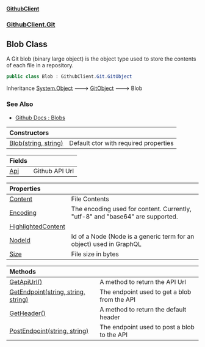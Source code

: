 #### [GithubClient](index.md 'index')
### [GithubClient.Git](GithubClient.Git.md 'GithubClient.Git')

## Blob Class

A Git blob (binary large object) is the object type used to store the contents of each file in a repository.

```csharp
public class Blob : GithubClient.Git.GitObject
```

Inheritance [System.Object](https://docs.microsoft.com/en-us/dotnet/api/System.Object 'System.Object') &#129106; [GitObject](GithubClient.Git.GitObject.md 'GithubClient.Git.GitObject') &#129106; Blob

### See Also
- [Github Docs : Blobs](https://docs.github.com/en/rest/git/blobs 'https://docs.github.com/en/rest/git/blobs')

| Constructors | |
| :--- | :--- |
| [Blob(string, string)](GithubClient.Git.Blob.Blob(string,string).md 'GithubClient.Git.Blob.Blob(string, string)') | Default ctor with required properties |

| Fields | |
| :--- | :--- |
| [Api](GithubClient.Git.Blob.Api.md 'GithubClient.Git.Blob.Api') | Github API Url |

| Properties | |
| :--- | :--- |
| [Content](GithubClient.Git.Blob.Content.md 'GithubClient.Git.Blob.Content') | File Contents |
| [Encoding](GithubClient.Git.Blob.Encoding.md 'GithubClient.Git.Blob.Encoding') | The encoding used for content. Currently, "utf-8" and "base64" are supported. |
| [HighlightedContent](GithubClient.Git.Blob.HighlightedContent.md 'GithubClient.Git.Blob.HighlightedContent') | |
| [NodeId](GithubClient.Git.Blob.NodeId.md 'GithubClient.Git.Blob.NodeId') | Id of a Node (Node is a generic term for an object) used in GraphQL |
| [Size](GithubClient.Git.Blob.Size.md 'GithubClient.Git.Blob.Size') | File size in bytes |

| Methods | |
| :--- | :--- |
| [GetApiUrl()](GithubClient.Git.Blob.GetApiUrl().md 'GithubClient.Git.Blob.GetApiUrl()') | A method to return the API Url |
| [GetEndpoint(string, string, string)](GithubClient.Git.Blob.GetEndpoint(string,string,string).md 'GithubClient.Git.Blob.GetEndpoint(string, string, string)') | The endpoint used to get a blob from the API |
| [GetHeader()](GithubClient.Git.Blob.GetHeader().md 'GithubClient.Git.Blob.GetHeader()') | A method to return the default header |
| [PostEndpoint(string, string)](GithubClient.Git.Blob.PostEndpoint(string,string).md 'GithubClient.Git.Blob.PostEndpoint(string, string)') | The endpoint used to post a blob to the API |
